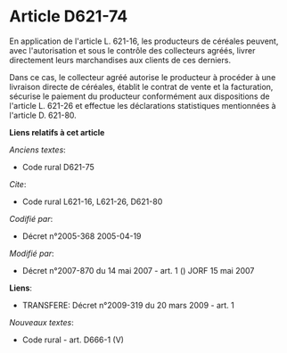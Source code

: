 # Article D621-74

En application de l'article L. 621-16, les producteurs de céréales peuvent, avec l'autorisation et sous le contrôle des
collecteurs agréés, livrer directement leurs marchandises aux clients de ces derniers.

Dans ce cas, le collecteur agréé autorise le producteur à procéder à une livraison directe de céréales, établit le contrat de
vente et la facturation, sécurise le paiement du producteur conformément aux dispositions de l'article L. 621-26 et effectue
les déclarations statistiques mentionnées à l'article D. 621-80.

**Liens relatifs à cet article**

_Anciens textes_:

  - Code rural D621-75

_Cite_:

  - Code rural L621-16, L621-26, D621-80

_Codifié par_:

  - Décret n°2005-368 2005-04-19

_Modifié par_:

  - Décret n°2007-870 du 14 mai 2007 - art. 1 () JORF 15 mai 2007

**Liens**:

  - TRANSFERE: Décret n°2009-319 du 20 mars 2009 - art. 1

_Nouveaux textes_:

  - Code rural - art. D666-1 (V)
